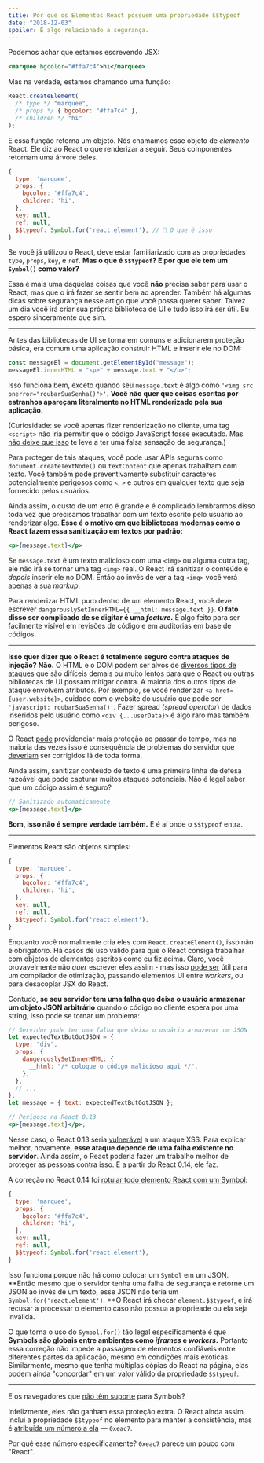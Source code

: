 ```yaml
---
title: Por quê os Elementos React possuem uma propriedade $$typeof
date: "2018-12-03"
spoiler: É algo relacionado a segurança.
---
```


Podemos achar que estamos escrevendo JSX:

```jsx
<marquee bgcolor="#ffa7c4">hi</marquee>
```

Mas na verdade, estamos chamando uma função:

```jsx
React.createElement(
  /* type */ "marquee",
  /* props */ { bgcolor: "#ffa7c4" },
  /* children */ "hi"
);
```

E essa função retorna um objeto. Nós chamamos esse objeto de _elemento_ React. Ele diz ao React o que renderizar a seguir. Seus componentes retornam uma árvore deles.

```jsx {9}
{
  type: 'marquee',
  props: {
    bgcolor: '#ffa7c4',
    children: 'hi',
  },
  key: null,
  ref: null,
  $$typeof: Symbol.for('react.element'), // 🧐 O que é isso
}
```

Se você já utilizou o React, deve estar familiarizado com as propriedades `type`, `props`, `key`, e `ref`. **Mas o que é `$$typeof`? E por que ele tem um `Symbol()` como valor?**

Essa é mais uma daquelas coisas que você **não** precisa saber para usar o React, mas que o irá fazer se sentir bem ao aprender. Também há algumas dicas sobre segurança nesse artigo que você possa querer saber. Talvez um dia você irá criar sua própria biblioteca de UI e tudo isso irá ser útil. Eu espero sinceramente que sim.

---

Antes das bibliotecas de UI se tornarem comuns e adicionarem proteção básica, era comum uma aplicação construir HTML e inserir ele no DOM:

```jsx
const messageEl = document.getElementById("message");
messageEl.innerHTML = "<p>" + message.text + "</p>";
```

Isso funciona bem, exceto quando seu `message.text` é algo como `'<img src onerror="roubarSuaSenha()">'`. **Você não quer que coisas escritas por estranhos apareçam literalmente no HTML renderizado pela sua aplicação.**

(Curiosidade: se você apenas fizer renderização no cliente, uma tag `<script>` não iria permitir que o código JavaScript fosse executado. Mas [não deixe que isso](https://gomakethings.com/preventing-cross-site-scripting-attacks-when-using-innerhtml-in-vanilla-javascript/) te leve a ter uma falsa sensação de segurança.)

Para proteger de tais ataques, você pode usar APIs seguras como `document.createTextNode()` ou `textContent` que apenas trabalham com texto. Você também pode preventivamente substituir caracteres potencialmente perigosos como `<`, `>` e outros em qualquer texto que seja fornecido pelos usuários.

Ainda assim, o custo de um erro é grande e é complicado lembrarmos disso toda vez que precisamos trabalhar com um texto escrito pelo usuário ao renderizar algo. **Esse é o motivo em que bibliotecas modernas como o React fazem essa sanitização em textos por padrão:**

```jsx
<p>{message.text}</p>
```

Se `message.text` é um texto malicioso com uma `<img>` ou alguma outra tag, ele não irá se tornar uma tag `<img>` real. O React irá sanitizar o conteúdo e _depois_ inserir ele no DOM. Então ao invés de ver a tag `<img>` você verá apenas a sua _markup_.

Para renderizar HTML puro dentro de um elemento React, você deve escrever `dangerouslySetInnerHTML={{ __html: message.text }}`. **O fato disso ser complicado de se digitar é uma _feature_.** É algo feito para ser facilmente visível em revisões de código e em auditorias em base de códigos.

---

**Isso quer dizer que o React é totalmente seguro contra ataques de injeção? Não.** O HTML e o DOM podem ser alvos de [diversos tipos de ataques](https://github.com/facebook/react/issues/3473#issuecomment-90594748) que são difíceis demais ou muito lentos para que o React ou outras bibliotecas de UI possam mitigar contra. A maioria dos outros tipos de ataque envolvem atributos. Por exemplo, se você renderizar `<a href={user.website}>`, cuidado com o website do usuário que pode ser `'javascript: roubarSuaSenha()'`. Fazer spread (_spread operator_) de dados inseridos pelo usuário como `<div {...userData}>` é algo raro mas também perigoso.

O React [pode](https://github.com/facebook/react/issues/10506) providenciar mais proteção ao passar do tempo, mas na maioria das vezes isso é consequência de problemas do servidor que [deveriam](https://github.com/facebook/react/issues/3473#issuecomment-91327040) ser corrigidos lá de toda forma.

Ainda assim, sanitizar conteúdo de texto é uma primeira linha de defesa razoável que pode capturar muitos ataques potenciais. Não é legal saber que um código assim é seguro?

```jsx
// Sanitizado automaticamente
<p>{message.text}</p>
```

**Bom, isso não é sempre verdade também.** E é aí onde o `$$typeof` entra.

---

Elementos React são objetos simples:

```jsx
{
  type: 'marquee',
  props: {
    bgcolor: '#ffa7c4',
    children: 'hi',
  },
  key: null,
  ref: null,
  $$typeof: Symbol.for('react.element'),
}
```

Enquanto você normalmente cria eles com `React.createElement()`, isso não é obrigatório. Há casos de uso válido para que o React consiga trabalhar com objetos de elementos escritos como eu fiz acima. Claro, você provavelmente não _quer_ escrever eles assim - mas isso [pode ser](https://github.com/facebook/react/pull/3583#issuecomment-90296667) útil para um compilador de otimização, passando elementos UI entre _workers_, ou para desacoplar JSX do React.

Contudo, **se seu servidor tem uma falha que deixa o usuário armazenar um objeto JSON arbitrário** quando o código no cliente espera por uma string, isso pode se tornar um problema:

```jsx {2-10,15}
// Servidor pode ter uma falha que deixa o usuário armazenar um JSON
let expectedTextButGotJSON = {
  type: "div",
  props: {
    dangerouslySetInnerHTML: {
      __html: "/* coloque o código malicioso aqui */",
    },
  },
  // ...
};
let message = { text: expectedTextButGotJSON };

// Perigoso na React 0.13
<p>{message.text}</p>;
```

Nesse caso, o React 0.13 seria [vulnerável](http://danlec.com/blog/xss-via-a-spoofed-react-element) a um ataque XSS. Para explicar melhor, novamente, **esse ataque depende de uma falha existente no servidor**. Ainda assim, o React poderia fazer um trabalho melhor de proteger as pessoas contra isso. E a partir do React 0.14, ele faz.

A correção no React 0.14 foi [rotular todo elemento React com um Symbol](https://github.com/facebook/react/pull/4832):

```jsx {9}
{
  type: 'marquee',
  props: {
    bgcolor: '#ffa7c4',
    children: 'hi',
  },
  key: null,
  ref: null,
  $$typeof: Symbol.for('react.element'),
}
```

Isso funciona porque não há como colocar um `Symbol` em um JSON. **Então mesmo que o servidor tenha uma falha de segurança e retorne um JSON ao invés de um texto, esse JSON não teria um `Symbol.for('react.element')`. **O React irá checar `element.$$typeof`, e irá recusar a processar o elemento caso não possua a proprieade ou ela seja inválida.

O que torna o uso do `Symbol.for()` tão legal especificamente é que **Symbols são globais entre ambientes como _iframes_ e _workers_.** Portanto essa correção não impede a passagem de elementos confiáveis entre diferentes partes da aplicação, mesmo em condições mais exóticas. Similarmente, mesmo que tenha múltiplas cópias do React na página, elas podem ainda "concordar" em um valor válido da propriedade `$$typeof`.

---

E os navegadores que [não têm suporte](https://developer.mozilla.org/en-US/docs/Web/JavaScript/Reference/Global_Objects/Symbol#Browser_compatibility) para Symbols?

Infelizmente, eles não ganham essa proteção extra. O React ainda assim inclui a propriedade `$$typeof` no elemento para manter a consistência, mas é [atribuída um número a ela](https://github.com/facebook/react/blob/8482cbe22d1a421b73db602e1f470c632b09f693/packages/shared/ReactSymbols.js#L14-L16) — `0xeac7`.

Por quê esse número especificamente? `0xeac7` parece um pouco com "React".
